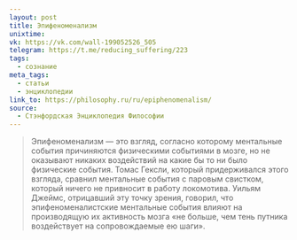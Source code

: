 ```yaml
---
layout: post
title: Эпифеноменализм
unixtime: 
vk: https://vk.com/wall-199052526_505
telegram: https://t.me/reducing_suffering/223
tags:
  - сознание
meta_tags:
  - статьи
  - энциклопедии
link_to: https://philosophy.ru/ru/epiphenomenalism/
source:
  - Стэнфордская Энциклопедия Философии
---
```

>Эпифеноменализм — это взгляд, согласно которому ментальные события причиняются физическими событиями в мозге, но не оказывают никаких воздействий на какие бы то ни было физические события. Томас Гексли, который придерживался этого взгляда, сравнил ментальные события с паровым свистком, который ничего не привносит в работу локомотива. Уильям Джеймс, отрицавший эту точку зрения, говорил, что эпифеноменалистские ментальные события влияют на производящую их активность мозга «не больше, чем тень путника воздействует на сопровождаемые ею шаги».